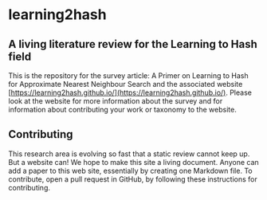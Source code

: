 # learning2hash

## A living literature review for the Learning to Hash field

This is the repository for the survey article: A Primer on Learning to Hash for Approximate Nearest Neighbour Search and the associated website [https://learning2hash.github.io/](https://learning2hash.github.io/). Please 
look at the website for more information about the survey and for information about contributing your work or taxonomy to the 
website.

## Contributing

This research area is evolving so fast that a static review cannot keep up. But a website can! We hope to make this site a living document. Anyone can add a paper to this web site, essentially by creating one Markdown file. To contribute, open a pull request in GitHub, by following these instructions for contributing.
